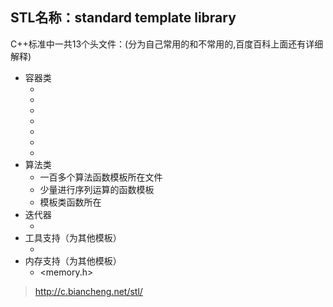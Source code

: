 ## STL名称：standard template library

C++标准中一共13个头文件：(分为自己常用的和不常用的,百度百科上面还有详细解释)
* 容器类
	* <vector>
	* <list>
	* <deque>
	* <stack>
	* <map>
	* <set>
	* <queue>
* 算法类
	* <alogrithm>一百多个算法函数模板所在文件
	* <numeric>少量进行序列运算的函数模板
	* <functional> 模板类函数所在
* 迭代器
	* <iterator>
* 工具支持（为其他模板）
	* <utility>
* 内存支持（为其他模板）
	* <memory.h>

> http://c.biancheng.net/stl/